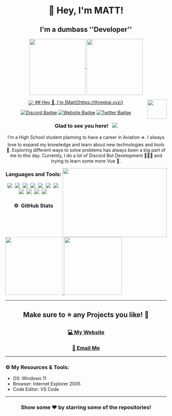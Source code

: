 
<h1 align="center">👋 Hey, I'm MATT!</h1>
<h2 align="center">I'm a dumbass ''Developer''<br></h2>
<p align="center">
    <a href="https://github.com/Matt-js-3K">
    <img align="center" height="175px" src="https://github-readme-stats.vercel.app/api?username=Matt-JS-3K&show_icons=true&theme=react&include_all_commits=true&count_private=true&hide_border=true">
    </a>
    <a href="https://github.com/Matt-JS-3K">
    <img align="center" height="175px" src="https://github-readme-stats.vercel.app/api/top-langs/?username=Matt-JS-3K&hide_border=true&theme=react&layout=compact">
    </a>
</p>
<div align="center">
<a href="https://discord.com/users/317271418846838786">
  <img src="https://lanyard-profile-readme.vercel.app/api/317271418846838786" align="center"/>
## Hey 👋, I'm [Matt](https://threekai.xyz/) 

<img align="right" height="60" width="60" alt="" src="https://threekai.xyz/img/icon.png" />

[![Discord Badge](https://img.shields.io/badge/-Discord-0e76a8?style=flat-square&logo=Discord&logoColor=white)](https://www.youtube.com/watch?v=SsKT0s5J8ko)
[![Website Badge](https://img.shields.io/badge/Website-3b5998?style=flat-square&logo=google-chrome&logoColor=white)](https://threekai.xyz/)
[![Twitter Badge](https://img.shields.io/badge/-Twitter-00acee?style=flat-square&logo=Twitter&logoColor=white)](https://twitter.com/mtscjk)

### Glad to see you here! &nbsp; ![](https://komarev.com/ghpvc/?username=Matt-JS-3K&label=Views&color=blue&style=plastic) 

I'm a High School student planning to have a career in Aviation ✈️. I always love to expand my knowledge and learn about new technologies and tools 🔨.  Exploring different ways to solve problems has always been a big part of me to this day. Currently, I do a lot of Discord Bot Development 👨🏻‍💻 and trying to learn some more Vue 👀.

<img align="right" height="215" width="325" alt="" src="https://cdn.dribbble.com/users/416610/screenshots/4801105/coding_desk_flat_vector_ui_ux_design_illustration_motion_animation_gif2.gif" />


### Languages and Tools:

![](https://img.shields.io/badge/JavaScript-F7DF1E?style=for-the-badge&logo=javascript&logoColor=black)&nbsp;
![](https://img.shields.io/badge/Node.js-43853D?style=for-the-badge&logo=node.js&logoColor=white)&nbsp;
![](https://img.shields.io/badge/Express.js-404D59?style=for-the-badge)&nbsp;
![](https://img.shields.io/badge/HTML5-E34F26?style=for-the-badge&logo=html5&logoColor=white)&nbsp;
![](https://img.shields.io/badge/CSS3-1572B6?style=for-the-badge&logo=css3&logoColor=white)&nbsp;
![](https://img.shields.io/badge/MySQL-00000F?style=for-the-badge&logo=mysql&logoColor=white)&nbsp;
![](https://img.shields.io/badge/Markdown-000000?style=for-the-badge&logo=markdown&logoColor=white)&nbsp;
![](https://img.shields.io/badge/Windows-0078D6?style=for-the-badge&logo=windows&logoColor=white)&nbsp;
![](https://img.shields.io/badge/Linux-d94100?style=for-the-badge&logo=linux&logoColor=white)&nbsp;
![](https://img.shields.io/badge/Discord-7289DA?style=for-the-badge&logo=discord&logoColor=white)&nbsp;
![](https://img.shields.io/badge/GitHub-100000?style=for-the-badge&logo=github&logoColor=white)&nbsp;

### ⚙️ &nbsp;GitHub Stats

<p align="left">
<a href="https://github.com/Itz-Hyperz">
  <img height="180em" src="https://github-readme-stats-eight-theta.vercel.app/api?username=Matt-JS-3K&show_icons=true&theme=react&include_all_commits=true&count_private=true"/>
  <img height="180em" src="https://github-readme-stats-eight-theta.vercel.app/api/top-langs/?username=Matt-JS-3K&layout=compact&langs_count=8&theme=react"/>
</a>
</div>
<hr>
<h2 align="center">Make sure to ⭐ any Projects you like! 💖</h2>
<h3 align="center"><a href='https://threekai.xyz' target="_blank">💻 My Website</a></h3>
<h3 align="center"><a href='mailto:matt@threekai.xyz?subject=Your GitHub' target="_blank">📨 Email Me</a></h3>
</p>

---

### ⚙️ My Resources & Tools:

- OS: Windows 11
- Browser: Internet Explorer 2005
- Code Editor: VS Code

---

<h3 align=center>Show some ❤️ by starring some of the repositories!</h3>
